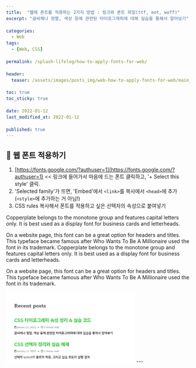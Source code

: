 ```yaml
---
title:  "웹에 폰트를 적용하는 2가지 방법 : 링크와 폰트 파일(ttf, eot, woff)"
excerpt: "글씨체나 정렬, 색상 등에 관련된 타이포그래피에 대해 실습을 통해서 알아보기"

categories:
  - Web
tags:
  - [Web, CSS]

permalink: /splash-lifelog/how-to-apply-fonts-for-web/

header:
  teaser: /assets/images/posts_img/web-how-to-apply-fonts-for-web/main_thumbnail.png

toc: true
toc_sticky: true
 
date: 2022-01-12
last_modified_at: 2022-01-12

published: true
---
```


## 🦥 웹 폰트 적용하기
1. [https://fonts.google.com/?authuser=1](https://fonts.google.com/?authuser=1) << 링크에 들어가서 마음에 드는 폰트 클릭하고, '+ Select this style' 클릭.
2. 'Selected family'가 뜨면, 'Embed'에서 `<link>`를 복사에서 `<head>`에 추가 (`<style>`에 추가하는 거 아님!)
3. CSS rules 복사해서 폰트를 적용하고 싶은 선택자의 속성으로 붙여넣기

Copperplate belongs to the monotone group and features capital letters only. It is best used as a display font for business cards and letterheads.

On a website page, this font can be a great option for headers and titles.
This typeface became famous after Who Wants To Be A Millionaire used the font in its trademark.
Copperplate belongs to the monotone group and features capital letters only. It is best used as a display font for business cards and letterheads.

On a website page, this font can be a great option for headers and titles.
This typeface became famous after Who Wants To Be A Millionaire used the font in its trademark.

<img src="/assets/images/posts_img/web-how-to-apply-fonts-for-web/main_thumbnail.png" alt="thumbnail" width="70%">
---